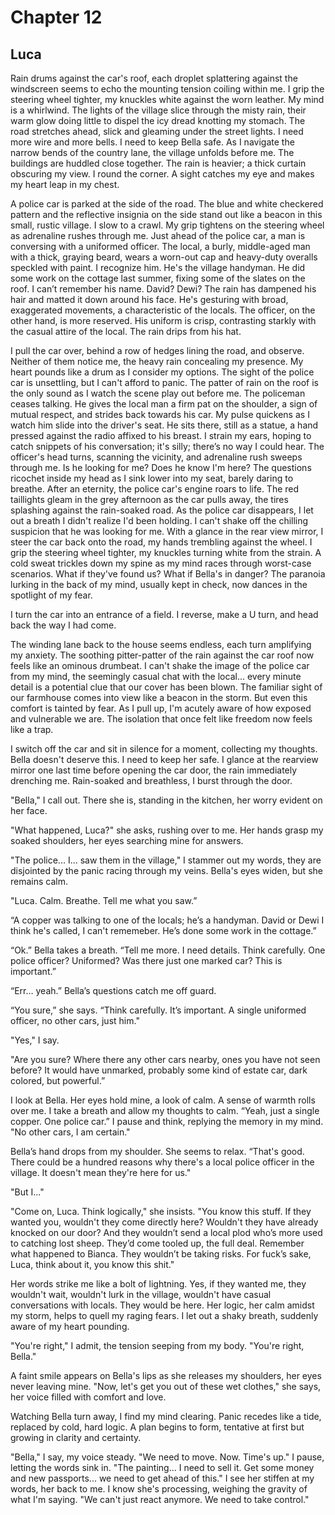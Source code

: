 # Chapter 12
## Luca
 
Rain drums against the car's roof, each droplet splattering against the windscreen seems to echo the mounting tension coiling within me. I grip the steering wheel tighter, my knuckles white against the worn leather. My mind is a whirlwind. The lights of the village slice through the misty rain, their warm glow doing little to dispel the icy dread knotting my stomach. The road stretches ahead, slick and gleaming under the street lights. I need more wire and more bells. I need to keep Bella safe. As I navigate the narrow bends of the country lane, the village unfolds before me. The buildings are huddled close together. The rain is heavier; a thick curtain obscuring my view. I round the corner. A sight catches my eye and makes my heart leap in my chest. 

A police car is parked at the side of the road. The blue and white checkered pattern and the reflective insignia on the side stand out like a beacon in this small, rustic village. I slow to a crawl. My grip tightens on the steering wheel as adrenaline rushes through me. Just ahead of the police car, a man is conversing with a uniformed officer. The local, a burly, middle-aged man with a thick, graying beard, wears a worn-out cap and heavy-duty overalls speckled with paint. I recognize him. He's the village handyman. He did some work on the cottage last summer, fixing some of the slates on the roof. I can’t remember his name. David? Dewi? The rain has dampened his hair and matted it down around his face. He's gesturing with broad, exaggerated movements, a characteristic of the locals. The officer, on the other hand, is more reserved. His uniform is crisp, contrasting starkly with the casual attire of the local. The rain drips from his hat.
 
I pull the car over, behind a row of hedges lining the road, and observe. Neither of them notice me, the heavy rain concealing my presence. My heart pounds like a drum as I consider my options. The sight of the police car is unsettling, but I can't afford to panic. The patter of rain on the roof is the only sound as I watch the scene play out before me. The policeman ceases talking. He gives the local man a firm pat on the shoulder, a sign of mutual respect, and strides back towards his car. My pulse quickens as I watch him slide into the driver's seat. He sits there, still as a statue, a hand pressed against the radio affixed to his breast. I strain my ears, hoping to catch snippets of his conversation; it's silly; there’s no way I could hear. The officer's head turns, scanning the vicinity, and adrenaline rush sweeps through me. Is he looking for me? Does he know I'm here? The questions ricochet inside my head as I sink lower into my seat, barely daring to breathe. After an eternity, the police car's engine roars to life. The red taillights gleam in the grey afternoon as the car pulls away, the tires splashing against the rain-soaked road. As the police car disappears, I let out a breath I didn't realize I'd been holding. I can't shake off the chilling suspicion that he was looking for me. With a glance in the rear view mirror, I steer the car back onto the road, my hands trembling against the wheel. I grip the steering wheel tighter, my knuckles turning white from the strain. A cold sweat trickles down my spine as my mind races through worst-case scenarios. What if they've found us? What if Bella's in danger? The paranoia lurking in the back of my mind, usually kept in check, now dances in the spotlight of my fear.

I turn the car into an entrance of a field. I reverse, make a U turn, and head back the way I had come. 
 
The winding lane back to the house seems endless, each turn amplifying my anxiety. The soothing pitter-patter of the rain against the car roof now feels like an ominous drumbeat. I can't shake the image of the police car from my mind, the seemingly casual chat with the local... every minute detail is a potential clue that our cover has been blown. The familiar sight of our farmhouse comes into view like a beacon in the storm. But even this comfort is tainted by fear. As I pull up, I'm acutely aware of how exposed and vulnerable we are. The isolation that once felt like freedom now feels like a trap.
 
I switch off the car and sit in silence for a moment, collecting my thoughts. Bella doesn't deserve this. I need to keep her safe. I glance at the rearview mirror one last time before opening the car door, the rain immediately drenching me. Rain-soaked and breathless, I burst through the door. 

"Bella," I call out. There she is, standing in the kitchen, her worry evident on her face.
 
"What happened, Luca?" she asks, rushing over to me. Her hands grasp my soaked shoulders, her eyes searching mine for answers.
 
"The police... I... saw them in the village," I stammer out my words, they are disjointed by the panic racing through my veins. Bella's eyes widen, but she remains calm.
 
"Luca. Calm. Breathe. Tell me what you saw.”
 
“A copper was talking to one of the locals; he’s a handyman. David or Dewi I think he's called, I can't rememeber. He’s done some work in the cottage.”
 
“Ok.” Bella takes a breath. “Tell me more. I need details. Think carefully. One police officer? Uniformed? Was there just one marked car? This is important.”
 
“Err… yeah.” Bella’s questions catch me off guard.
 
“You sure,” she says. “Think carefully. It’s important. A single uniformed officer, no other cars, just him."

"Yes," I say.

"Are you sure? Where there any other cars nearby, ones you have not seen before? It would have unmarked, probably some kind of estate car, dark colored, but powerful.”
 
I look at Bella. Her eyes hold mine, a look of calm. A sense of warmth rolls over me. I take a breath and allow my thoughts to calm. “Yeah, just a single copper. One police car.” I pause and think, replying the memory in my mind. "No other cars, I am certain."
 
Bella’s hand drops from my shoulder. She seems to relax. “That's good. There could be a hundred reasons why there's a local police officer in the village. It doesn't mean they're here for us."
 
"But I..."
 
"Come on, Luca. Think logically," she insists. "You know this stuff. If they wanted you, wouldn't they come directly here? Wouldn't they have already knocked on our door? And they wouldn’t send a local plod who’s more used to catching lost sheep. They’d come tooled up, the full deal. Remember what happened to Bianca. They wouldn’t be taking risks. For fuck’s sake, Luca, think about it, you know this shit."
 
Her words strike me like a bolt of lightning. Yes, if they wanted me, they wouldn't wait, wouldn't lurk in the village, wouldn't have casual conversations with locals. They would be here. Her logic, her calm amidst my storm, helps to quell my raging fears. I let out a shaky breath, suddenly aware of my heart pounding.
 
"You're right," I admit, the tension seeping from my body. "You're right, Bella."
 
A faint smile appears on Bella's lips as she releases my shoulders, her eyes never leaving mine. "Now, let's get you out of these wet clothes," she says, her voice filled with comfort and love.
 
Watching Bella turn away, I find my mind clearing. Panic recedes like a tide, replaced by cold, hard logic. A plan begins to form, tentative at first but growing in clarity and certainty.
 
"Bella," I say, my voice steady. "We need to move. Now. Time's up." I pause, letting the words sink in. "The painting... I need to sell it. Get some money and new passports... we need to get ahead of this." I see her stiffen at my words, her back to me. I know she's processing, weighing the gravity of what I'm saying. "We can't just react anymore. We need to take control."